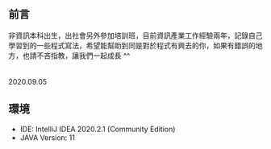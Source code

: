 ## 前言
非資訊本科出生，出社會另外參加培訓班，目前資訊產業工作經驗兩年，記錄自己學習到的一些程式寫法，希望能幫助到同是對於程式有興去的你，如果有錯誤的地方，也請不吝指教，讓我們一起成長 ^^
<br>
<br>
<br>
2020.09.05
## 環境
- IDE: IntelliJ IDEA 2020.2.1 (Community Edition)
- JAVA Version: 11